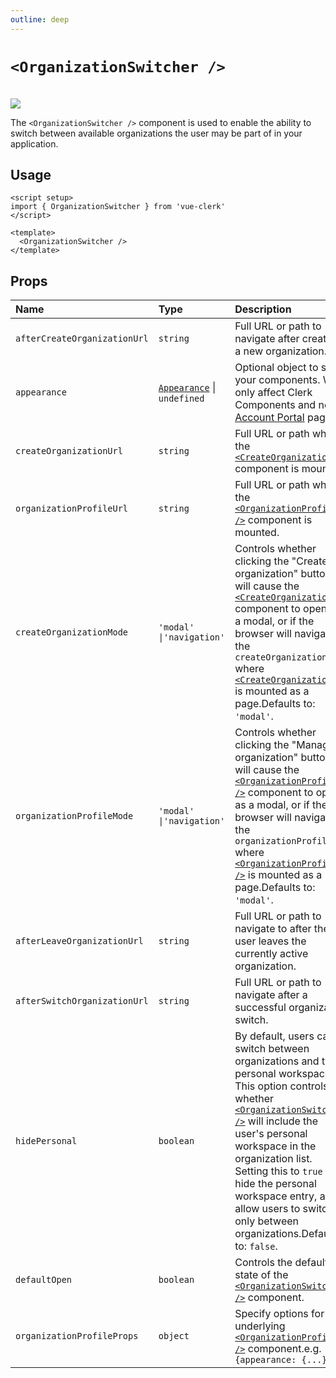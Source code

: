 ```yaml
---
outline: deep
---
```


# `<OrganizationSwitcher />`

<br />
<img src="https://clerk.com/_next/image?url=%2Fdocs%2Fimages%2Fui-components%2Fcomponent-org_switcher.svg&w=2048&q=75" />

The `<OrganizationSwitcher />` component is used to enable the ability to switch between available organizations the user may be part of in your application.

## Usage

```vue
<script setup>
import { OrganizationSwitcher } from 'vue-clerk'
</script>

<template>
  <OrganizationSwitcher />
</template>
```

## Props

|Name|Type|Description|
|:----|:----|:----|
|`afterCreateOrganizationUrl`|`string`|Full URL or path to navigate after creating a new organization.|
|`appearance`|[`Appearance`](https://clerk.com/docs/components/customization/overview) \| `undefined`|Optional object to style your components. Will only affect Clerk Components and not [Account Portal](https://clerk.com/docs/account-portal/overview) pages.|
|`createOrganizationUrl`|`string`|Full URL or path where the [`<CreateOrganization />`](/organization/create-organization) component is mounted.|
|`organizationProfileUrl`|`string`|Full URL or path where the [`<OrganizationProfile />`](/organization/organization-profile) component is mounted.|
|`createOrganizationMode`|`'modal' \|'navigation'`|Controls whether clicking the "Create organization" button will cause the [`<CreateOrganization />`](/organization/create-organization) component to open as a modal, or if the browser will navigate to the `createOrganizationUrl` where [`<CreateOrganization />`](/organization/create-organization) is mounted as a page.Defaults to: `'modal'`.|
|`organizationProfileMode`|`'modal' \|'navigation'`|Controls whether clicking the "Manage organization" button will cause the [`<OrganizationProfile />`](/organization/organization-profile) component to open as a modal, or if the browser will navigate to the `organizationProfileUrl` where [`<OrganizationProfile />`](/organization/organization-profile) is mounted as a page.Defaults to: `'modal'`.|
|`afterLeaveOrganizationUrl`|`string`|Full URL or path to navigate to after the user leaves the currently active organization.|
|`afterSwitchOrganizationUrl`|`string`|Full URL or path to navigate after a successful organization switch.|
|`hidePersonal`|`boolean`|By default, users can switch between organizations and their personal workspace. This option controls whether [`<OrganizationSwitcher />`](/organization/organization-switcher) will include the user's personal workspace in the organization list. Setting this to `true` will hide the personal workspace entry, and allow users to switch only between organizations.Defaults to: `false`.|
|`defaultOpen`|`boolean`|Controls the default state of the [`<OrganizationSwitcher />`](/organization/organization-switcher) component.|
|`organizationProfileProps`|`object`|Specify options for the underlying [`<OrganizationProfile />`](/organization/organization-profile) component.e.g. `{appearance: {...}}`|
